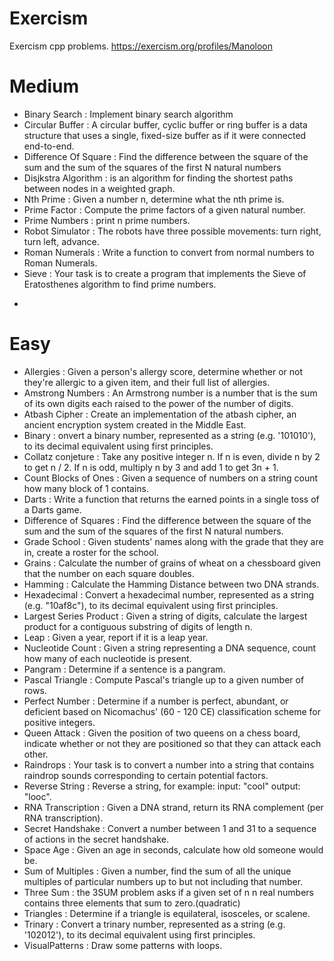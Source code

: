 # Exercism
Exercism cpp problems.
https://exercism.org/profiles/Manoloon
# Medium
* Binary Search : Implement binary search algorithm
* Circular Buffer : A circular buffer, cyclic buffer or ring buffer is a data structure that uses a single, fixed-size buffer as if it were connected end-to-end.
* Difference Of Square : Find the difference between the square of the sum and the sum of the squares of the first N natural numbers
* Disjkstra Algorithm : is an algorithm for finding the shortest paths between nodes in a weighted graph.
* Nth Prime : Given a number n, determine what the nth prime is.
* Prime Factor : Compute the prime factors of a given natural number.
* Prime Numbers : print n prime numbers.
* Robot Simulator : The robots have three possible movements: turn right, turn left, advance.
* Roman Numerals : Write a function to convert from normal numbers to Roman Numerals.
* Sieve : Your task is to create a program that implements the Sieve of Eratosthenes algorithm to find prime numbers.
- 
# Easy
* Allergies : Given a person's allergy score, determine whether or not they're allergic to a given item, and their full list of allergies.
* Amstrong Numbers : An Armstrong number is a number that is the sum of its own digits each raised to the power of the number of digits.
* Atbash Cipher : Create an implementation of the atbash cipher, an ancient encryption system created in the Middle East.
* Binary : onvert a binary number, represented as a string (e.g. '101010'), to its decimal equivalent using first principles.
* Collatz conjeture : Take any positive integer n. If n is even, divide n by 2 to get n / 2. If n is odd, multiply n by 3 and add 1 to get 3n + 1.
* Count Blocks of Ones : Given a sequence of numbers on a string count how many block of 1 contains.
* Darts : Write a function that returns the earned points in a single toss of a Darts game.
* Difference of Squares : Find the difference between the square of the sum and the sum of the squares of the first N natural numbers.
* Grade School : Given students' names along with the grade that they are in, create a roster for the school.
* Grains : Calculate the number of grains of wheat on a chessboard given that the number on each square doubles.
* Hamming : Calculate the Hamming Distance between two DNA strands.
* Hexadecimal : Convert a hexadecimal number, represented as a string (e.g. "10af8c"), to its decimal equivalent using first principles.
* Largest Series Product : Given a string of digits, calculate the largest product for a contiguous substring of digits of length n.
* Leap : Given a year, report if it is a leap year.
* Nucleotide Count : Given a string representing a DNA sequence, count how many of each nucleotide is present.
* Pangram : Determine if a sentence is a pangram.
* Pascal Triangle : Compute Pascal's triangle up to a given number of rows.
* Perfect Number : Determine if a number is perfect, abundant, or deficient based on Nicomachus' (60 - 120 CE) classification scheme for positive integers.
* Queen Attack : Given the position of two queens on a chess board, indicate whether or not they are positioned so that they can attack each other.
* Raindrops : Your task is to convert a number into a string that contains raindrop sounds corresponding to certain potential factors.
* Reverse String : Reverse a string, for example: input: "cool" output: "looc".
* RNA Transcription : Given a DNA strand, return its RNA complement (per RNA transcription).
* Secret Handshake : Convert a number between 1 and 31 to a sequence of actions in the secret handshake.
* Space Age : Given an age in seconds, calculate how old someone would be.
* Sum of Multiples : Given a number, find the sum of all the unique multiples of particular numbers up to but not including that number.
* Three Sum : the 3SUM problem asks if a given set of n n real numbers contains three elements that sum to zero.(quadratic)
* Triangles : Determine if a triangle is equilateral, isosceles, or scalene.
* Trinary : Convert a trinary number, represented as a string (e.g. '102012'), to its decimal equivalent using first principles.
* VisualPatterns : Draw some patterns with loops.
